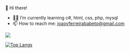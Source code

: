👋 Hi there!

- 👨‍💻 I’m currently learning c#, html, css, php, mysql
- 📫 How to reach me: joaovferreirababeto@gmail.com

<picture>
<source
  srcset="https://github-readme-stats.vercel.app/api?username=JoaoVitorBabeto&show_icons=true&theme=dark"
  media="(prefers-color-scheme: dark)"
/>
<source
  srcset="https://github-readme-stats.vercel.app/api?username=JoaoVitorBabeto&show_icons=true"
  media="(prefers-color-scheme: light), (prefers-color-scheme: no-preference)"
/>
<img src="https://github-readme-stats.vercel.app/api?username=JoaoVitorBabeto&show_icons=true" />
</picture>

[![Top Langs](https://github-readme-stats.vercel.app/api/top-langs/?username=JoaoVitorBabeto&layout=compact&theme=dark)](https://github.com/JoaoVitorBabeto/github-readme-stats)
<!---
JoaoVitorBabeto/JoaoVitorBabeto is a ✨ special ✨ repository because its `README.md` (this file) appears on your GitHub profile.
You can click the Preview link to take a look at your changes.
--->
